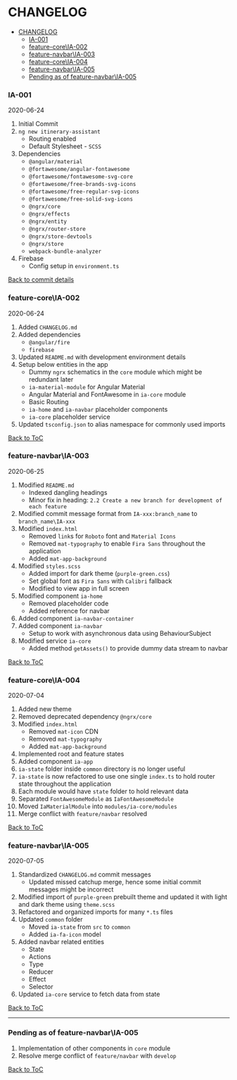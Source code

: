 # CHANGELOG

- [CHANGELOG](#changelog)
    - [IA-001](#ia-001)
    - [feature-core\IA-002](#feature-coreia-002)
    - [feature-navbar\IA-003](#feature-navbaria-003)
    - [feature-core\IA-004](#feature-coreia-004)
    - [feature-navbar\IA-005](#feature-navbaria-005)
    - [Pending as of feature-navbar\IA-005](#pending-as-of-feature-navbaria-005)


### IA-001

2020-06-24

1. Initial Commit
2. `ng new itinerary-assistant`
   - Routing enabled
   - Default Stylesheet - `SCSS`
3. Dependencies
   - `@angular/material`
   - `@fortawesome/angular-fontawesome`
   - `@fortawesome/fontawesome-svg-core`
   - `@fortawesome/free-brands-svg-icons`
   - `@fortawesome/free-regular-svg-icons`
   - `@fortawesome/free-solid-svg-icons`
   - `@ngrx/core`
   - `@ngrx/effects`
   - `@ngrx/entity`
   - `@ngrx/router-store`
   - `@ngrx/store-devtools`
   - `@ngrx/store`
   - `webpack-bundle-analyzer`
4. Firebase
   - Config setup in `environment.ts`

[Back to commit details](#changelog)

### feature-core\IA-002

2020-06-24

1. Added `CHANGELOG.md`
2. Added dependencies
   - `@angular/fire`
   - `firebase`
3. Updated `README.md` with development environment details
4. Setup below entities in the app
   -  Dummy `ngrx` schematics in the `core` module which might be redundant later
   -  `ia-material-module` for Angular Material
   -  Angular Material and FontAwesome in `ia-core` module
   -  Basic Routing
   -  `ia-home` and `ia-navbar` placeholder components
   -  `ia-core` placeholder service
8. Updated `tsconfig.json` to alias namespace for commonly used imports

[Back to ToC](#changelog)

### feature-navbar\IA-003

2020-06-25

1. Modified `README.md`
   - Indexed dangling headings
   - Minor fix in heading: `2.2 Create a new branch for development of each feature`
2. Modified commit message format from `IA-xxx:branch_name` to `branch_name\IA-xxx`
3. Modified `index.html`
   - Removed `link`s for `Roboto` font and `Material Icons`
   - Removed `mat-typography` to enable `Fira Sans` throughout the application
   - Added `mat-app-background`
4. Modified `styles.scss`
   - Added import for dark theme (`purple-green.css`)
   - Set global font as `Fira Sans` with `Calibri` fallback
   - Modified to view app in full screen
5. Modified component `ia-home`
   - Removed placeholder code
   - Added reference for navbar
6. Added component `ia-navbar-container`
7. Added component `ia-navbar`
   - Setup to work with asynchronous data using BehaviourSubject
8. Modified service `ia-core`
   - Added method `getAssets()` to provide dummy data stream to navbar

[Back to ToC](#changelog)

### feature-core\IA-004

2020-07-04

1. Added new theme
2. Removed deprecated dependency `@ngrx/core`
3. Modified `index.html`
   - Removed `mat-icon` CDN
   - Removed `mat-typography`
   - Added `mat-app-background`
4. Implemented root and feature states
5. Added component `ia-app`
6. `ia-state` folder inside `common` directory is no longer useful
7. `ia-state` is now refactored to use one single `index.ts` to hold router state throughout the application
8. Each module would have `state` folder to hold relevant data
9. Separated `FontAwesomeModule` as `IaFontAwesomeModule`
10. Moved `IaMaterialModule` into `modules/ia-core/modules`
11. Merge conflict with `feature/navbar` resolved

[Back to ToC](#changelog)

### feature-navbar\IA-005

2020-07-05

1. Standardized `CHANGELOG.md` commit messages
   - Updated missed catchup merge, hence some initial commit messages might be incorrect
2. Modified import of `purple-green` prebuilt theme and updated it with light and dark theme using `theme.scss`
3. Refactored and organized imports for many `*.ts` files
4. Updated `common` folder
   - Moved `ia-state` from `src` to `common`
   - Added `ia-fa-icon` model
5. Added navbar related entities
   - State
   - Actions
   - Type
   - Reducer
   - Effect
   - Selector
6. Updated `ia-core` service to fetch data from state

[Back to ToC](#changelog)

---

### Pending as of feature-navbar\IA-005

1. Implementation of other components in `core` module
2. Resolve merge conflict of `feature/navbar` with `develop`

[Back to ToC](#changelog)
